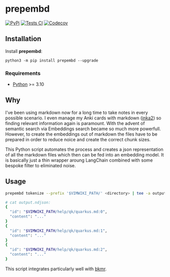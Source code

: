 # prepembd

[![PyPi](https://img.shields.io/pypi/v/inka2)](https://pypi.org/project/prepembd)
[![Tests CI](https://img.shields.io/github/actions/workflow/status/sysid/prepembd/test.yml?branch=main)](https://github.com/sysid/inka2/actions/workflows/prepembd.yml)
[![Codecov](https://codecov.io/gh/sysid/prepembd/branch/main/graph/badge.svg?token=8IL9MN4FK5)](https://codecov.io/gh/sysid/prepembd)


## Installation

Install **prepembd**:

```shell
python3 -m pip install prepembd --upgrade
```

### Requirements

- [Python](https://www.python.org/) >= 3.10

## Why

I've been using markdown now for a long time to take notes in every possible scenario. I even manage my Anki cards with markdown ([inka2](https://github.com/sysid/inka2)) so finding relevant information again is paramount.
With the advent of semantic search via Embeddings search became so much more powerfull. However, to create the
embeddings out of markdown the files have to be prepared in order to reduce noice and create the correct chunk sizes.

This Python script automates the process and creates a json representation of all the markdown files which then can be fed into an embedding model. It is basically just a thin wrapper aroung LangChain combined with some bespoke filter to eliminated noise.


## Usage
```bash
prepembd tokenize --prefix '$VIMWIKI_PATH/' <directory> | tee -a output.ndjson

# cat output.ndjson:
{
  "id": "$VIMWIKI_PATH/help/qk/quarkus.md:0",
  "content": "..."
}
{
  "id": "$VIMWIKI_PATH/help/qk/quarkus.md:1",
  "content": "..."
}
{
  "id": "$VIMWIKI_PATH/help/qk/quarkus.md:2",
  "content": "..."
}
```

This script integrates particularly well with [bkmr](https://github.com/sysid/bkmr).
